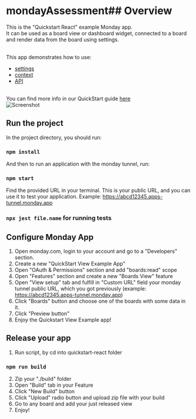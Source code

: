 # mondayAssessment## Overview

This is the "Quickstart React" example Monday app.
<br>It can be used as a board view or dashboard widget, connected to a board and render data from the board using settings.

<br>This app demonstrates how to use:

- [settings](https://developer.monday.com/apps/docs/mondayget#requesting-context-and-settings-data)
- [context](https://developer.monday.com/apps/docs/mondayget#sample-context-objects-for-each-feature-type)
- [API](https://developer.monday.com/apps/docs/mondayapi)

<br>You can find more info in our QuickStart guide [here](https://developer.monday.com/apps/docs/quickstart-view)
<br /> ![Screenshot](https://dapulse-res.cloudinary.com/image/upload/w_900/v1591485466/remote_mondaycom_static/developers/screenshots/final_view.gif)

## Run the project

In the project directory, you should run:

### `npm install`

And then to run an application with the monday tunnel, run:

### `npm start`

Find the provided URL in your terminal. This is your public URL, and you can use it to test your application.
Example: https://abcd12345.apps-tunnel.monday.app

### `npx jest file.name` for running tests

## Configure Monday App

1. Open monday.com, login to your account and go to a "Developers" section.
2. Create a new "QuickStart View Example App"
3. Open "OAuth & Permissions" section and add "boards:read" scope
4. Open "Features" section and create a new "Boards View" feature
5. Open "View setup" tab and fulfill in "Custom URL" field your monday tunnel public URL, which you got previously (example: https://abcd12345.apps-tunnel.monday.app)
6. Click "Boards" button and choose one of the boards with some data in it.
7. Click "Preview button"
8. Enjoy the Quickstart View Example app!

## Release your app

1. Run script, by cd into quickstart-react folder

### `npm run build`

2. Zip your "./build" folder
3. Open "Build" tab in your Feature
4. Click "New Build" button
5. Click "Upload" radio button and upload zip file with your build
6. Go to any board and add your just released view
7. Enjoy!
